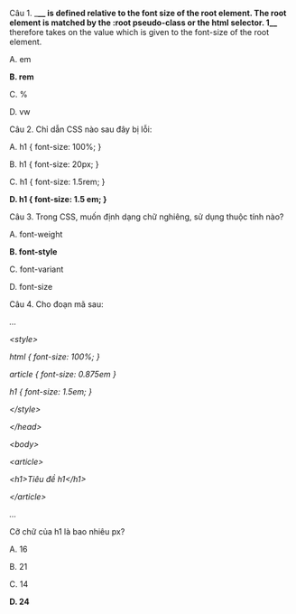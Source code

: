 Câu 1. \___\__ is defined relative to the font size of the root element. The root element is matched by the :root pseudo-class or the html selector. 1_\___ therefore takes on the value which is given to the font-size of the root element.

A. em

**B. rem**

C. %

D. vw

Câu 2. Chỉ dẫn CSS nào sau đây bị lỗi:

A. h1 { font-size: 100%; }

B. h1 { font-size: 20px; }

C. h1 { font-size: 1.5rem; }

**D. h1 { font-size: 1.5 em; }**

Câu 3. Trong CSS, muốn định dạng chữ nghiêng, sử dụng thuộc tính nào?

A. font-weight

**B. font-style**

C. font-variant

D. font-size

Câu 4. Cho đoạn mã sau:

_…_

_&lt;style&gt;_

_html { font-size: 100%; }_

_article { font-size: 0.875em }_

_h1 { font-size: 1.5em; }_

_&lt;/style&gt;_

_&lt;/head&gt;_

_&lt;body&gt;_

_&lt;article&gt;_

_&lt;h1&gt;Tiêu đề h1&lt;/h1&gt;_

_&lt;/article&gt;_

_…_

Cỡ chữ của h1 là bao nhiêu px?

A. 16

B. 21

C. 14

**D. 24**